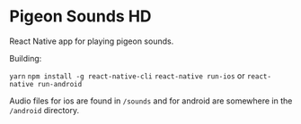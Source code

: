 # Pigeon Sounds HD

React Native app for playing pigeon sounds.

Building:

`yarn`
`npm install -g react-native-cli`
`react-native run-ios` or `react-native run-android`

Audio files for ios are found in `/sounds` and for android are somewhere in the
`/android` directory.
